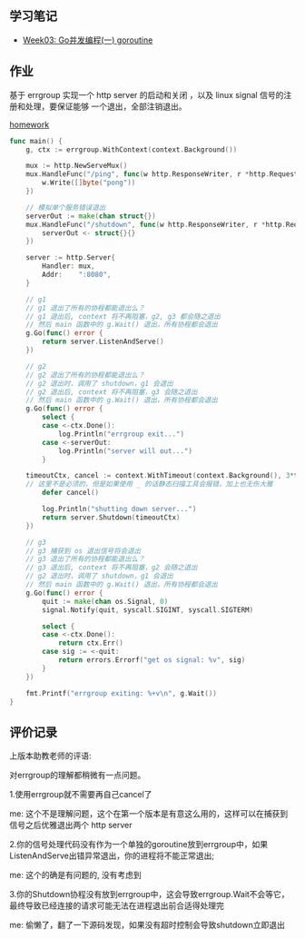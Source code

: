 ## 学习笔记
- [Week03: Go并发编程(一) goroutine](https://lailin.xyz/post/go-training-week3-goroutine.html)
## 作业

基于 errgroup 实现一个 http server 的启动和关闭 ，以及 linux signal 信号的注册和处理，要保证能够 一个退出，全部注销退出。

[homework](./Week03/homework/main.go)

```go
func main() {
	g, ctx := errgroup.WithContext(context.Background())

	mux := http.NewServeMux()
	mux.HandleFunc("/ping", func(w http.ResponseWriter, r *http.Request) {
		w.Write([]byte("pong"))
	})

	// 模拟单个服务错误退出
	serverOut := make(chan struct{})
	mux.HandleFunc("/shutdown", func(w http.ResponseWriter, r *http.Request) {
		serverOut <- struct{}{}
	})

	server := http.Server{
		Handler: mux,
		Addr:    ":8080",
	}

	// g1
	// g1 退出了所有的协程都能退出么？
	// g1 退出后, context 将不再阻塞，g2, g3 都会随之退出
	// 然后 main 函数中的 g.Wait() 退出，所有协程都会退出
	g.Go(func() error {
		return server.ListenAndServe()
	})

	// g2
	// g2 退出了所有的协程都能退出么？
	// g2 退出时，调用了 shutdown，g1 会退出
	// g2 退出后, context 将不再阻塞，g3 会随之退出
	// 然后 main 函数中的 g.Wait() 退出，所有协程都会退出
	g.Go(func() error {
		select {
		case <-ctx.Done():
			log.Println("errgroup exit...")
		case <-serverOut:
			log.Println("server will out...")
		}

    timeoutCtx, cancel := context.WithTimeout(context.Background(), 3*time.Second)
    // 这里不是必须的，但是如果使用 _ 的话静态扫描工具会报错，加上也无伤大雅
		defer cancel()

		log.Println("shutting down server...")
		return server.Shutdown(timeoutCtx)
	})

	// g3
	// g3 捕获到 os 退出信号将会退出
	// g3 退出了所有的协程都能退出么？
	// g3 退出后, context 将不再阻塞，g2 会随之退出
	// g2 退出时，调用了 shutdown，g1 会退出
	// 然后 main 函数中的 g.Wait() 退出，所有协程都会退出
	g.Go(func() error {
		quit := make(chan os.Signal, 0)
		signal.Notify(quit, syscall.SIGINT, syscall.SIGTERM)

		select {
		case <-ctx.Done():
			return ctx.Err()
		case sig := <-quit:
			return errors.Errorf("get os signal: %v", sig)
		}
	})

	fmt.Printf("errgroup exiting: %+v\n", g.Wait())
}
```

## 评价记录
上版本助教老师的评语:

对errgroup的理解都稍微有一点问题。

1.使用errgroup就不需要再自己cancel了

me: 这个不是理解问题，这个在第一个版本是有意这么用的，这样可以在捕获到信号之后优雅退出两个 http server

2.你的信号处理代码没有作为一个单独的goroutine放到errgroup中，如果ListenAndServe出错异常退出，你的进程将不能正常退出;

me: 这个的确是有问题的, 没有考虑到

3.你的Shutdown协程没有放到errgroup中，这会导致errgroup.Wait不会等它，最终导致已经连接的请求可能无法在进程退出前合适得处理完

me: 偷懒了，翻了一下源码发现，如果没有超时控制会导致shutdown立即退出